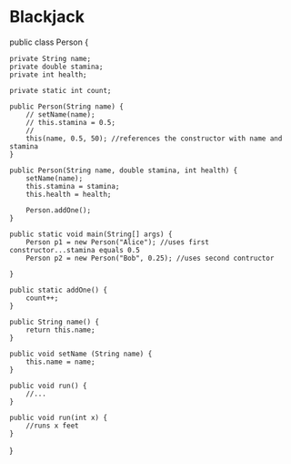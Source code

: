 Blackjack
=========
public class Person {

	private String name;
	private double stamina; 
	private int health;

	private static int count;

	public Person(String name) {
		// setName(name);
		// this.stamina = 0.5;
		// 
		this(name, 0.5, 50); //references the constructor with name and stamina
	}

	public Person(String name, double stamina, int health) {
		setName(name);
		this.stamina = stamina;
		this.health = health;

		Person.addOne();
	}

	public static void main(String[] args) {
		Person p1 = new Person("Alice"); //uses first constructor...stamina equals 0.5
		Person p2 = new Person("Bob", 0.25); //uses second contructor

	}

	public static addOne() {
		count++;
	}

	public String name() {
		return this.name;
	}

	public void setName (String name) {
		this.name = name;
	}

	public void run() {
		//...
	}

	public void run(int x) {
		//runs x feet
	}



}
